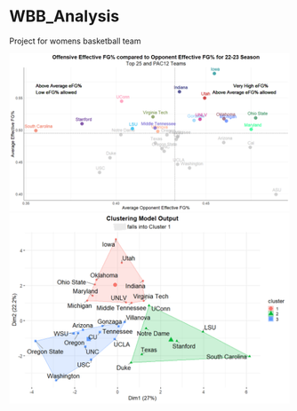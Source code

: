 # WBB_Analysis
Project for womens basketball team

<center><img src="/Initial_Viz_WBB.png"/></center>
<center><img src="/cluster_viz_final.png"/></center>
